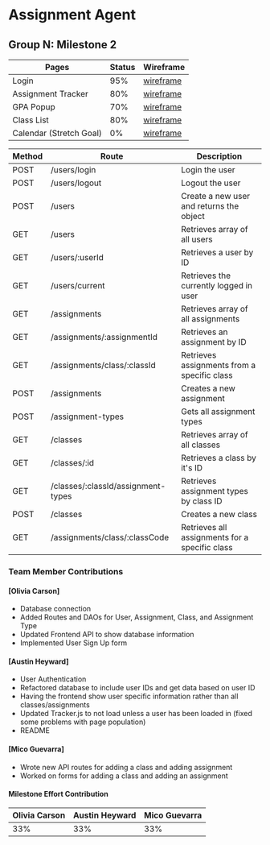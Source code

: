 # Assignment Agent

## Group N: Milestone 2

| Pages                   | Status | Wireframe |
|-------------------------|--------|-----------|
| Login                   | 95%    | [wireframe](../Proposal/Wireframes/Desktop%20-%20Login.jpg) |
| Assignment Tracker      | 80%    | [wireframe](../Proposal/Wireframes/Desktop%20-%20All%20Classes.jpg) |
| GPA Popup               | 70%    | [wireframe](../Proposal/Wireframes/Desktop%20-%20GPA.jpg)|
| Class List              | 80%    | [wireframe](../Proposal/Wireframes/Desktop%20-%20Add%20Classes.png) |
| Calendar (Stretch Goal) | 0%     | [wireframe](../Proposal/Wireframes/Desktop%20-%20Calendar.jpg)|

| Method | Route                             | Description                                    |
|--------|-----------------------------------|------------------------------------------------|
| POST   | /users/login                      | Login the user                                 |
| POST   | /users/logout                     | Logout the user                                |
| POST   | /users                            | Create a new user and returns the object       |
| GET    | /users                            | Retrieves array of all users                   |
| GET    | /users/:userId                    | Retrieves a user by ID                         |
| GET    | /users/current                    | Retrieves the currently logged in user         |
| GET    | /assignments                      | Retrieves array of all assignments             |
| GET    | /assignments/:assignmentId        | Retrieves an assignment by ID                  |
| GET    | /assignments/class/:classId       | Retrieves assignments from a specific class    |
| POST   | /assignments                      | Creates a new assignment                       |
| POST   | /assignment-types                 | Gets all assignment types                      |
| GET    | /classes                          | Retrieves array of all classes                 |
| GET    | /classes/:id                      | Retrieves a class by it's ID                   |
| GET    | /classes/:classId/assignment-types| Retrieves assignment types by class ID         |
| POST   | /classes                          | Creates a new class                            |
| GET    | /assignments/class/:classCode     | Retrieves all assignments for a specific class |

### Team Member Contributions

#### [Olivia Carson]

- Database connection
- Added Routes and DAOs for User, Assignment, Class, and Assignment Type
- Updated Frontend API to show database information
- Implemented User Sign Up form

#### [Austin Heyward]

- User Authentication
- Refactored database to include user IDs and get data based on user ID
- Having the frontend show user specific information rather than all classes/assignments
- Updated Tracker.js to not load unless a user has been loaded in (fixed some problems with page population)
- README

#### [Mico Guevarra]

- Wrote new API routes for adding a class and adding assignment
- Worked on forms for adding a class and adding an assignment

#### Milestone Effort Contribution

| Olivia Carson | Austin Heyward| Mico Guevarra |
| ------------- | ------------- | ------------- |
| 33%           | 33%           | 33%           |

